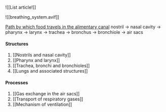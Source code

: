 ![[List article!]]

![[breathing_system.avif]]

<u>Path by which food travels in the alimentary canal</u>
nostril → nasal cavity → pharynx → larynx → trachea → bronchus → bronchiole → air sacs

#### Structures
1. [[Nostrils and nasal cavity]]
2. [[Pharynx and larynx]]
3. [[Trachea, bronchi and bronchioles]]
4. [[Lungs and associated structures]]

#### Processes
1. [[Gas exchange in the air sacs]]
2. [[Transport of respiratory gases]]
3. [[Mechanism of ventilation]]
